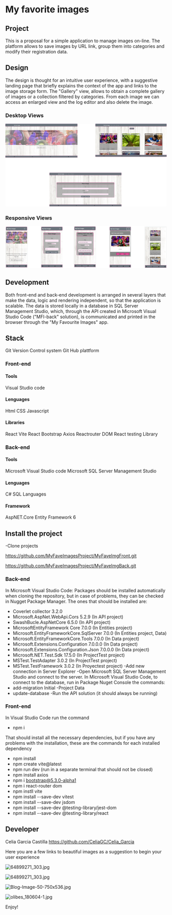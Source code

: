 <h1>My favorite images</h1>

<h2>Project</h2>

This is a proposal for a simple application to manage images on-line. The platform allows to save images by URL link, group them into categories and modify their registration data.

<h2>Design</h2>

The design is thought for an intuitive user experience, with a suggestive landing page that briefly explains the context of the app and links to the image storage form.
The "Gallery" view, allows to obtain a complete gallery of images or a collection filtered by categories.
From each image we can access an enlarged view and the log editor and also delete the image.

<h3>Desktop Views</h3>
 
![Group%202.png](https://github.com/MyFaveImagesProject/MyFaveImgFront/blob/main/src/assets/images/Group%202.png)

<h3>Responsive Views</h3>

![Group%201.png](https://github.com/MyFaveImagesProject/MyFaveImgFront/blob/main/src/assets/images/Group%201.png)
 

<h2>Development</h2>

Both front-end and back-end development is arranged in several layers that make the data, logic and rendering independent, so that the application is scalable.
The data is stored locally in a database in SQL Server Management Studio, which, through the API created in Microsoft Visual Studio Code ("MFI-back" solution), is communicated and printed in the browser through the "My Favourite Images" app.

<h2>Stack</h2>

Git Version Control system
Git Hub plattform

<h3>Front-end</h3>

<h4>Tools</h4>
Visual Studio code

<h4>Lenguages</h4>
Html
CSS
Javascript

<h4>Libraries</h4>
React Vite
React Bootstrap
Axios
Reactrouter DOM
React testing Library

<h3>Back-end</h3>

<h4>Tools</h4>
Microsoft Visual Studio code
Microsoft SQL Server Management Studio 

<h4>Lenguages</h4>
C#
SQL Languages

<h4>Framework</h4>
AspNET.Core Entity Framework 6

<h2>Install the project</h2>

-Clone projects

https://github.com/MyFaveImagesProject/MyFaveImgFront.git

https://github.com/MyFaveImagesProject/MyFaveImgBack.git

<h3>Back-end</h3>

In Microsoft Visual Studio Code:
Packages should be installed automatically when cloning the repository, but in case of problems, they can be checked in Nugget Package Manager. The ones that should be installed are:
- Coverlet collector 3.2.0
- Microsoft.AspNet.WebApi.Cors 5.2.9 (In API project)
- SwashBucle.AspNetCore 6.5.0 (In API project)
- MicrosoftEntityFramework Core 7.0.0 (In Entities project)
- Microsoft.EntityFrameworkCore.SqlServer 7.0.0 (In Entities project, Data)
- Microsoft.EntityFrameworkCore.Tools 7.0.0 (In Data project)
- Microsoft.Extensions.Configuration 7.0.0.0 (In Data project)
- Microsoft.Extensions.Configuration.Json 7.0.0.0 (In Data project)
- Microsoft.NET.Test.Sdk 17.5.0 (In ProjectTest project)
- MSTest.TestAdapter 3.0.2 (In ProjectTest project)
- MSTest.TestFramework 3.0.2 (In Proyectest project)
-Add new connection in Server Explorer
-Open Microsoft SQL Server Management Studio and connect to the server.
In Microsoft Visual Studio Code, to connect to the database, run in Package Nuget Console the commands:
- add-migration Initial -Project Data
- update-database
-Run the API solution (it should always be running)

<h3>Front-end</h3>

In Visual Studio Code run the command
- npm i

That should install all the necessary dependencies, but if you have any problems with the installation, these are the commands for each installed dependency
- npm install
- npm create vite@latest
- npm run dev (run in a separate terminal that should not be closed)
- npm install axios
- npm i bootstrap@5.3.0-alpha1
- npm i react-router dom
- npm instll vite
- npm install --save-dev vitest
- npm install --save-dev jsdom 
- npm install --save-dev @testing-library/jest-dom
- npm install --save-dev @testing-library/react


<h2>Developer</h2>

Celia Garcia Castilla https://github.com/CeliaGC/Celia_Garcia

Here you are a few links to beautiful images as a suggestion to begin your user experience



![64899271_303.jpg](https://static.dw.com/image/64899271_303.jpg)



![64899271_303.jpg](https://blog.soin-et-nature.com/app/uploads/2021/08/Ginkgo-biloba.jpg)



![Blog-Image-50-750x536.jpg](https://d20x1nptavktw0.cloudfront.net/wordpress_media/2022/03/Blog-Image-50-750x536.jpg)



![olibes_180604-1.jpg](https://media.istockphoto.com/id/1271344172/es/foto/grupo-de-ni%C3%B1os-divirti%C3%A9ndose-jugando-al-hopscotch-en-la-calle.jpg?s=612x612&w=0&k=20&c=uP5BNwVg1ldyzTUJ0bFODSks89ygf8uqHr88j6m7l1s=)



Enjoy!
